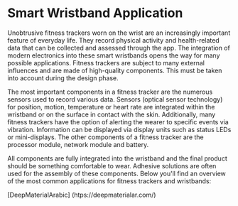 # Smart Wristband Application

Unobtrusive fitness trackers worn on the wrist are an increasingly important feature of everyday life. They record physical activity and health-related data that can be collected and assessed through the app. The integration of modern electronics into these smart wristbands opens the way for many possible applications. Fitness trackers are subject to many external influences and are made of high-quality components. This must be taken into account during the design phase.

The most important components in a fitness tracker are the numerous sensors used to record various data. Sensors (optical sensor technology) for position, motion, temperature or heart rate are integrated within the wristband or on the surface in contact with the skin. Additionally, many fitness trackers have the option of alerting the wearer to specific events via vibration. Information can be displayed via display units such as status LEDs or mini-displays. The other components of a fitness tracker are the processor module, network module and battery.

All components are fully integrated into the wristband and the final product should be something comfortable to wear. Adhesive solutions are often used for the assembly of these components. Below you'll find an overview of the most common applications for fitness trackers and wristbands:

[DeepMaterialArabic] (htps://deepmaterialar.com/)
